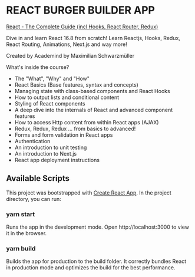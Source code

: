 # REACT BURGER BUILDER APP

[React - The Complete Guide (incl Hooks, React Router, Redux)](https://www.udemy.com/course/react-the-complete-guide-incl-redux/)

Dive in and learn React 16.8 from scratch! Learn Reactjs, Hooks, Redux, React Routing, Animations, Next.js and way more!

Created by Academind by Maximilian Schwarzmüller

What's inside the course?

*  The "What", "Why" and "How"
*  React Basics (Base features, syntax and concepts)
*  Managing state with class-based components and React Hooks
*  How to output lists and conditional content
*  Styling of React components
*  A deep dive into the internals of React and advanced component features
*  How to access Http content from within React apps (AJAX)
*  Redux, Redux, Redux ... from basics to advanced!
*  Forms and form validation in React apps
*  Authentication
*  An introduction to unit testing
*  An introduction to Next.js
*  React app deployment instructions

## Available Scripts

This project was bootstrapped with [Create React App](https://github.com/facebook/create-react-app). In the project directory, you can run:

### yarn start

Runs the app in the development mode.
Open http://localhost:3000 to view it in the browser.

### yarn build

Builds the app for production to the build folder.
It correctly bundles React in production mode and optimizes the build for the best performance.
